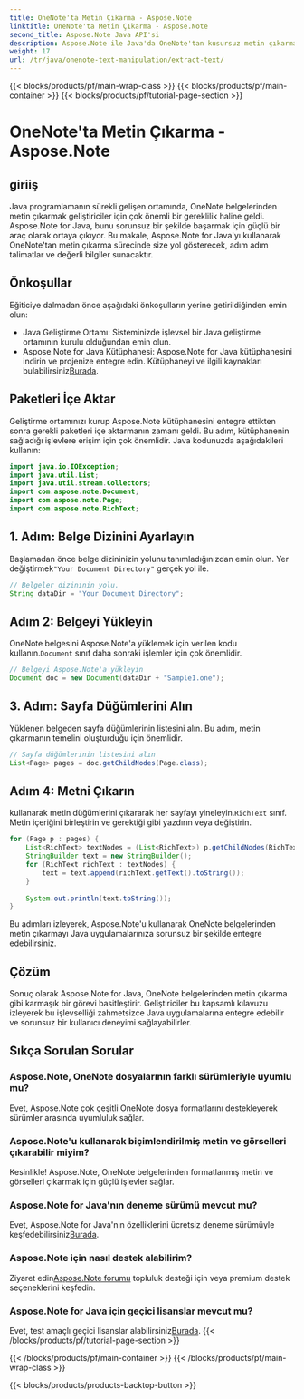 ```yaml
---
title: OneNote'ta Metin Çıkarma - Aspose.Note
linktitle: OneNote'ta Metin Çıkarma - Aspose.Note
second_title: Aspose.Note Java API'si
description: Aspose.Note ile Java'da OneNote'tan kusursuz metin çıkarma işlemini keşfedin. Uygulamalarınızı zahmetsizce entegre edin, yönetin ve geliştirin.
weight: 17
url: /tr/java/onenote-text-manipulation/extract-text/
---
```


{{< blocks/products/pf/main-wrap-class >}}
{{< blocks/products/pf/main-container >}}
{{< blocks/products/pf/tutorial-page-section >}}

# OneNote'ta Metin Çıkarma - Aspose.Note

## giriiş
Java programlamanın sürekli gelişen ortamında, OneNote belgelerinden metin çıkarmak geliştiriciler için çok önemli bir gereklilik haline geldi. Aspose.Note for Java, bunu sorunsuz bir şekilde başarmak için güçlü bir araç olarak ortaya çıkıyor. Bu makale, Aspose.Note for Java'yı kullanarak OneNote'tan metin çıkarma sürecinde size yol gösterecek, adım adım talimatlar ve değerli bilgiler sunacaktır.
## Önkoşullar
Eğiticiye dalmadan önce aşağıdaki önkoşulların yerine getirildiğinden emin olun:
- Java Geliştirme Ortamı: Sisteminizde işlevsel bir Java geliştirme ortamının kurulu olduğundan emin olun.
-  Aspose.Note for Java Kütüphanesi: Aspose.Note for Java kütüphanesini indirin ve projenize entegre edin. Kütüphaneyi ve ilgili kaynakları bulabilirsiniz[Burada](https://releases.aspose.com/note/java/).
## Paketleri İçe Aktar
Geliştirme ortamınızı kurup Aspose.Note kütüphanesini entegre ettikten sonra gerekli paketleri içe aktarmanın zamanı geldi. Bu adım, kütüphanenin sağladığı işlevlere erişim için çok önemlidir. Java kodunuzda aşağıdakileri kullanın:
```java
import java.io.IOException;
import java.util.List;
import java.util.stream.Collectors;
import com.aspose.note.Document;
import com.aspose.note.Page;
import com.aspose.note.RichText;
```
## 1. Adım: Belge Dizinini Ayarlayın
 Başlamadan önce belge dizininizin yolunu tanımladığınızdan emin olun. Yer değiştirmek`"Your Document Directory"` gerçek yol ile.
```java
// Belgeler dizininin yolu.
String dataDir = "Your Document Directory";
```
## Adım 2: Belgeyi Yükleyin
 OneNote belgesini Aspose.Note'a yüklemek için verilen kodu kullanın.`Document` sınıf daha sonraki işlemler için çok önemlidir.
```java
// Belgeyi Aspose.Note'a yükleyin
Document doc = new Document(dataDir + "Sample1.one");
```
## 3. Adım: Sayfa Düğümlerini Alın
Yüklenen belgeden sayfa düğümlerinin listesini alın. Bu adım, metin çıkarmanın temelini oluşturduğu için önemlidir.
```java
// Sayfa düğümlerinin listesini alın
List<Page> pages = doc.getChildNodes(Page.class);
```
## Adım 4: Metni Çıkarın
kullanarak metin düğümlerini çıkararak her sayfayı yineleyin.`RichText` sınıf. Metin içeriğini birleştirin ve gerektiği gibi yazdırın veya değiştirin.
```java
for (Page p : pages) {
    List<RichText> textNodes = (List<RichText>) p.getChildNodes(RichText.class);
    StringBuilder text = new StringBuilder();
    for (RichText richText : textNodes) {
        text = text.append(richText.getText().toString());
    }
    
    System.out.println(text.toString());
}
```
Bu adımları izleyerek, Aspose.Note'u kullanarak OneNote belgelerinden metin çıkarmayı Java uygulamalarınıza sorunsuz bir şekilde entegre edebilirsiniz.
## Çözüm
Sonuç olarak Aspose.Note for Java, OneNote belgelerinden metin çıkarma gibi karmaşık bir görevi basitleştirir. Geliştiriciler bu kapsamlı kılavuzu izleyerek bu işlevselliği zahmetsizce Java uygulamalarına entegre edebilir ve sorunsuz bir kullanıcı deneyimi sağlayabilirler.
## Sıkça Sorulan Sorular
### Aspose.Note, OneNote dosyalarının farklı sürümleriyle uyumlu mu?
Evet, Aspose.Note çok çeşitli OneNote dosya formatlarını destekleyerek sürümler arasında uyumluluk sağlar.
### Aspose.Note'u kullanarak biçimlendirilmiş metin ve görselleri çıkarabilir miyim?
Kesinlikle! Aspose.Note, OneNote belgelerinden formatlanmış metin ve görselleri çıkarmak için güçlü işlevler sağlar.
### Aspose.Note for Java'nın deneme sürümü mevcut mu?
Evet, Aspose.Note for Java'nın özelliklerini ücretsiz deneme sürümüyle keşfedebilirsiniz[Burada](https://releases.aspose.com/).
### Aspose.Note için nasıl destek alabilirim?
 Ziyaret edin[Aspose.Note forumu](https://forum.aspose.com/c/note/28) topluluk desteği için veya premium destek seçeneklerini keşfedin.
### Aspose.Note for Java için geçici lisanslar mevcut mu?
 Evet, test amaçlı geçici lisanslar alabilirsiniz[Burada](https://purchase.aspose.com/temporary-license/).
{{< /blocks/products/pf/tutorial-page-section >}}

{{< /blocks/products/pf/main-container >}}
{{< /blocks/products/pf/main-wrap-class >}}

{{< blocks/products/products-backtop-button >}}
